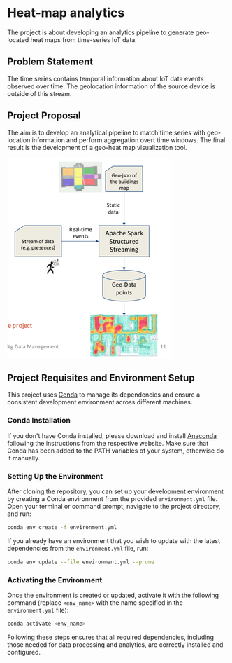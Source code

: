 # Heat-map analytics

The project is about developing an analytics pipeline to generate geo-located
heat maps from time-series IoT data.

## Problem Statement

The time series contains temporal
information about IoT data events observed
over time. The geolocation information of
the source device is outside of this stream.

## Project Proposal

The aim is to develop an analytical pipeline
to match time series with geo-location
information and perform aggregation overt
time windows. The final result is the
development of a geo-heat map visualization
tool.

![img.png](Images/Figure1.png)

## Project Requisites and Environment Setup

This project uses [Conda](https://docs.conda.io/en/latest/) to manage its dependencies and ensure a consistent
development environment across different machines.

### Conda Installation

If you don't have Conda installed, please download and install [Anaconda](https://www.anaconda.com/download) following
the instructions from the respective website.
Make sure that Conda has been added to the PATH variables of your system, otherwise do it manually.

### Setting Up the Environment

After cloning the repository, you can set up your development environment by creating a Conda environment from the
provided `environment.yml` file. Open your terminal or command prompt, navigate to the project directory, and run:

```bash
conda env create -f environment.yml
```

If you already have an environment that you wish to update with the latest dependencies from the `environment.yml` file,
run:

```bash
conda env update --file environment.yml --prune
```

### Activating the Environment

Once the environment is created or updated, activate it with the following command (replace `<env_name>` with the name
specified in the `environment.yml` file):

```bash
conda activate <env_name>
```

Following these steps ensures that all required dependencies, including those needed for data processing and analytics,
are correctly installed and configured.